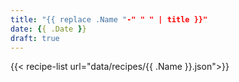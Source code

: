 ```yaml
---
title: "{{ replace .Name "-" " " | title }}"
date: {{ .Date }}
draft: true
---
```


{{< recipe-list url="data/recipes/{{ .Name }}.json">}}
